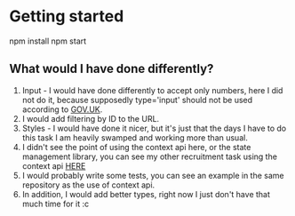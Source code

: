 # Getting started

npm install
npm start

## What would I have done differently? 

1. Input -  I would have done differently to accept only numbers, here I did not do it, because supposedly type='input' should not be used according to [GOV.UK](https://technology.blog.gov.uk/2020/02/24/why-the-gov-uk-design-system-team-changed-the-input-type-for-numbers/).
2. I would add filtering by ID to the URL. 
3. Styles - I would have done it nicer, but it's just that the days I have to do this task I am heavily swamped and working more than usual.
4. I didn't see the point of using the context api here, or the state management library, you can see my other recruitment task using the context api [HERE](https://github.com/adrianczesnowski/5faad7379315a035baab03e2d64f83c3)
5. I would probably write some tests, you can see an example in the same repository as the use of context api.
6. In addition, I would add better types, right now I just don't have that much time for it :c
